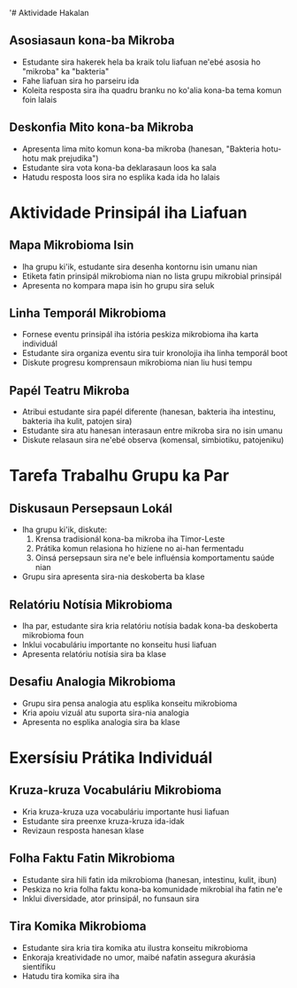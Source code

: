 '# Aktividade Hakalan

## Asosiasaun kona-ba Mikroba
- Estudante sira hakerek hela ba kraik tolu liafuan ne'ebé asosia ho "mikroba" ka "bakteria"
- Fahe liafuan sira ho parseiru ida
- Koleita resposta sira iha quadru branku no ko'alia kona-ba tema komun foin lalais

## Deskonfia Mito kona-ba Mikroba
- Apresenta lima mito komun kona-ba mikroba (hanesan, "Bakteria hotu-hotu mak prejudika")
- Estudante sira vota kona-ba deklarasaun loos ka sala
- Hatudu resposta loos sira no esplika kada ida ho lalais

# Aktividade Prinsipál iha Liafuan

## Mapa Mikrobioma Isin
- Iha grupu ki'ik, estudante sira desenha kontornu isin umanu nian
- Etiketa fatin prinsipál mikrobioma nian no lista grupu mikrobial prinsipál
- Apresenta no kompara mapa isin ho grupu sira seluk

## Linha Temporál Mikrobioma
- Fornese eventu prinsipál iha istória peskiza mikrobioma iha karta individuál
- Estudante sira organiza eventu sira tuir kronolojia iha linha temporál boot
- Diskute progresu komprensaun mikrobioma nian liu husi tempu

## Papél Teatru Mikroba
- Atribui estudante sira papél diferente (hanesan, bakteria iha intestinu, bakteria iha kulit, patojen sira)
- Estudante sira atu hanesan interasaun entre mikroba sira no isin umanu
- Diskute relasaun sira ne'ebé observa (komensal, simbiotiku, patojeniku)

# Tarefa Trabalhu Grupu ka Par

## Diskusaun Persepsaun Lokál
- Iha grupu ki'ik, diskute:
  1. Krensa tradisionál kona-ba mikroba iha Timor-Leste
  2. Prátika komun relasiona ho hizíene no ai-han fermentadu
  3. Oinsá persepsaun sira ne'e bele influénsia komportamentu saúde nian
- Grupu sira apresenta sira-nia deskoberta ba klase

## Relatóriu Notísia Mikrobioma
- Iha par, estudante sira kria relatóriu notísia badak kona-ba deskoberta mikrobioma foun
- Inklui vocabuláriu importante no konseitu husi liafuan
- Apresenta relatóriu notísia sira ba klase

## Desafiu Analogia Mikrobioma
- Grupu sira pensa analogia atu esplika konseitu mikrobioma
- Kria apoiu vizuál atu suporta sira-nia analogia
- Apresenta no esplika analogia sira ba klase

# Exersísiu Prátika Individuál

## Kruza-kruza Vocabuláriu Mikrobioma
- Kria kruza-kruza uza vocabuláriu importante husi liafuan
- Estudante sira preenxe kruza-kruza ida-idak
- Revizaun resposta hanesan klase

## Folha Faktu Fatin Mikrobioma
- Estudante sira hili fatin ida mikrobioma (hanesan, intestinu, kulit, ibun)
- Peskiza no kria folha faktu kona-ba komunidade mikrobial iha fatin ne'e
- Inklui diversidade, ator prinsipál, no funsaun sira

## Tira Komika Mikrobioma
- Estudante sira kria tira komika atu ilustra konseitu mikrobioma
- Enkoraja kreatividade no umor, maibé nafatin assegura akurásia sientífiku
- Hatudu tira komika sira iha